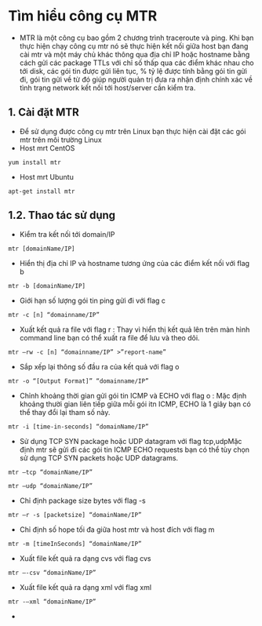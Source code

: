 # Tìm hiểu công cụ MTR # 
- MTR là một công cụ bao gồm 2 chương trình traceroute và ping. Khi bạn thực hiện chạy công cụ mtr nó sẽ thực hiện kết nối giữa host bạn đang cài mtr và một máy chủ khác thông qua địa chỉ IP hoặc hostname bằng cách gửi các package TTLs với chỉ số thấp qua các điểm khác nhau cho tới disk, các gói tin được gửi liên tục, % tỷ lệ được tính bằng gói tin gửi đi, gói tin gửi về từ đó giúp người quản trị đưa ra nhận định chính xác về tình trạng network kết nối tới host/server cần kiểm tra.
## 1. Cài đặt MTR ## 
- Để sử dụng được công cụ mtr trên Linux bạn thực hiện cài đặt các gói mtr trên môi trường Linux 
- Host mrt CentOS
```
yum install mtr 
```
- Host mrt Ubuntu 
```
apt-get install mtr 
```
## 1.2. Thao tác sử dụng ## 
- Kiểm tra kết nối tới domain/IP 
```
mtr [domainName/IP]
```
- Hiển thị địa chỉ IP và hostname tương ứng của các điểm kết nối với flag b
```
mtr -b [domainName/IP]
```
- Giới hạn số lượng gói tin ping gửi đi với flag c 
```
mtr -c [n] “domainname/IP”
```
- Xuất kết quả ra file với flag r : Thay vì hiển thị kết quả lên trên màn hình command line bạn có thể xuất ra file để lưu và theo dõi.

```
mtr –rw -c [n] “domainname/IP” >”report-name”
```
- Sắp xếp lại thông số đầu ra của kết quả với flag o 
```
mtr -o “[Output Format]” “domainname/IP”
```
- Chỉnh khoảng thời gian gửi gói tin ICMP và ECHO với flag o : Mặc định khoảng thười gian liên tiếp giữa mỗi gói itn ICMP, ECHO là 1 giây bạn có thể thay đổi lại tham số này.

```
mtr -i [time-in-seconds] “domainName/IP”
```
- Sử dụng TCP SYN package hoặc UDP datagram với flag tcp,udpMặc định mtr sẽ gửi đi các gói tin ICMP ECHO requests bạn có thể tùy chọn sử dụng TCP SYN packets hoặc UDP datagrams.
```
mtr –tcp “domainName/IP”

mtr –udp “domainName/IP”
```
- Chỉ định package size bytes với flag -s

```
mtr –r -s [packetsize] “domainName/IP”
```
- Chỉ định số hope tối đa giữa host mtr và host đích với flag m 
```
mtr -m [timeInSeconds] “domainName/IP”
```
- Xuất file kết quả ra dạng cvs với flag cvs 
```
mtr –-csv “domainName/IP”
```
- Xuất file kết quả ra dạng xml với flag xml 
```
mtr -–xml “domainName/IP”
```
- 
 
